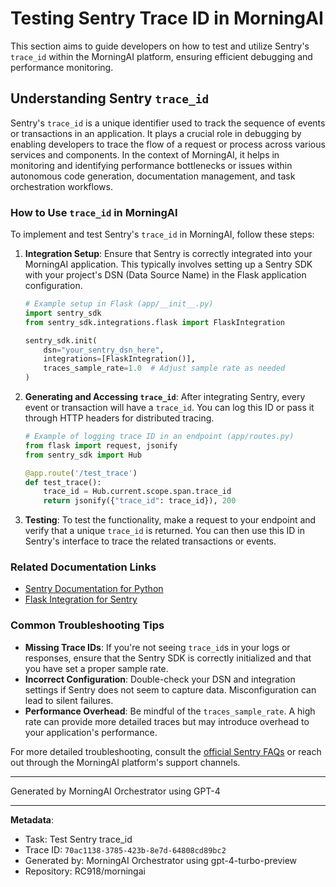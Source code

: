 # Testing Sentry Trace ID in MorningAI

This section aims to guide developers on how to test and utilize Sentry's `trace_id` within the MorningAI platform, ensuring efficient debugging and performance monitoring.

## Understanding Sentry `trace_id`

Sentry's `trace_id` is a unique identifier used to track the sequence of events or transactions in an application. It plays a crucial role in debugging by enabling developers to trace the flow of a request or process across various services and components. In the context of MorningAI, it helps in monitoring and identifying performance bottlenecks or issues within autonomous code generation, documentation management, and task orchestration workflows.

### How to Use `trace_id` in MorningAI

To implement and test Sentry's `trace_id` in MorningAI, follow these steps:

1. **Integration Setup**:
   Ensure that Sentry is correctly integrated into your MorningAI application. This typically involves setting up a Sentry SDK with your project's DSN (Data Source Name) in the Flask application configuration.

   ```python
   # Example setup in Flask (app/__init__.py)
   import sentry_sdk
   from sentry_sdk.integrations.flask import FlaskIntegration
   
   sentry_sdk.init(
       dsn="your_sentry_dsn_here",
       integrations=[FlaskIntegration()],
       traces_sample_rate=1.0  # Adjust sample rate as needed
   )
   ```

2. **Generating and Accessing `trace_id`**:
   After integrating Sentry, every event or transaction will have a `trace_id`. You can log this ID or pass it through HTTP headers for distributed tracing.

   ```python
   # Example of logging trace ID in an endpoint (app/routes.py)
   from flask import request, jsonify
   from sentry_sdk import Hub

   @app.route('/test_trace')
   def test_trace():
       trace_id = Hub.current.scope.span.trace_id
       return jsonify({"trace_id": trace_id}), 200
   ```

3. **Testing**:
   To test the functionality, make a request to your endpoint and verify that a unique `trace_id` is returned. You can then use this ID in Sentry's interface to trace the related transactions or events.

### Related Documentation Links

- [Sentry Documentation for Python](https://docs.sentry.io/platforms/python/)
- [Flask Integration for Sentry](https://docs.sentry.io/platforms/python/guides/flask/)

### Common Troubleshooting Tips

- **Missing Trace IDs**: If you're not seeing `trace_id`s in your logs or responses, ensure that the Sentry SDK is correctly initialized and that you have set a proper sample rate.
- **Incorrect Configuration**: Double-check your DSN and integration settings if Sentry does not seem to capture data. Misconfiguration can lead to silent failures.
- **Performance Overhead**: Be mindful of the `traces_sample_rate`. A high rate can provide more detailed traces but may introduce overhead to your application's performance.

For more detailed troubleshooting, consult the [official Sentry FAQs](https://docs.sentry.io/platforms/python/faq/) or reach out through the MorningAI platform's support channels.

---
Generated by MorningAI Orchestrator using GPT-4

---

**Metadata**:
- Task: Test Sentry trace_id
- Trace ID: `70ac1138-3785-423b-8e7d-64808cd89bc2`
- Generated by: MorningAI Orchestrator using gpt-4-turbo-preview
- Repository: RC918/morningai
